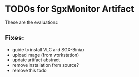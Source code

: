 # TODOs for SgxMonitor Artifact

These are the evaluations:

## Fixes:
- guide to install VLC and SGX-Biniax
- upload image (from workstation)
- update artifact abstract
- remove installation from source?
- remove this todo